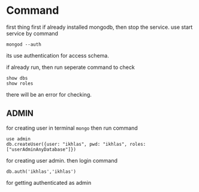 # Command
first thing first if already installed mongodb, then stop the service. use start service by command
```
mongod --auth
```
its use authentication for access schema.


if already run, then run seperate command to check 
```
show dbs
show roles
```
there will be an error for checking.


## ADMIN
for creating user in terminal `mongo` then run command
```
use admin
db.createUser({user: "ikhlas", pwd: "ikhlas", roles: ["userAdminAnyDatabase"]})
```
for creating user admin. then login command
```
db.auth('ikhlas','ikhlas')
```
for getting authenticated as admin


